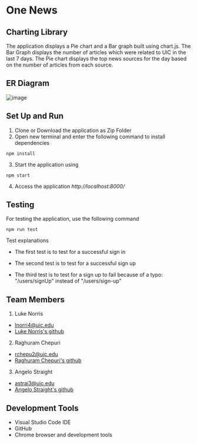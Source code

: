 # One News

## Charting Library
The application displays a Pie chart and a Bar graph built using chart.js. The Bar Graph displays the number of articles which were related to UIC in the last 7 days. The Pie chart displays the top news sources for the day based on the number of articles from each source.   

## ER Diagram
![image](https://user-images.githubusercontent.com/47488960/141606109-50f37983-7e16-441a-a509-fc1e2393b42e.png)

## Set Up and Run

1. Clone or Download the application as Zip Folder
2. Open new terminal and enter the following command to install dependencies
 ```
npm install
```
3. Start the application using

```
npm start
```
4. Access the application *http://localhost:8000/*


## Testing
For testing the application, use the following command
 
```
npm run test
```
Test explanations

- The first test is to test for a successful sign in

- The second test is to test for a successful sign up

- The third test is to test for a sign up to fail because of a typo: "/users/signUp" instead of "/users/sign-up"

## Team Members
1. Luke Norris
- lnorri4@uic.edu
- [Luke Norris's github](https://github.com/lnorri4)

2. Raghuram Chepuri
- rchepu2@uic.edu
- [Raghuram Chepuri's github](https://github.com/rchepu2)

3. Angelo Straight
- astrai3@uic.edu
- [Angelo Straight's github](https://github.com/AngeloStraight)

## Development Tools
- Visual Studio Code IDE
- GitHub
- Chrome browser and development tools
